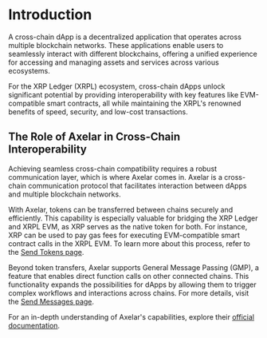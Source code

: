 # Introduction

A cross-chain dApp is a decentralized application that operates across multiple blockchain networks. These applications enable users to seamlessly interact with different blockchains, offering a unified experience for accessing and managing assets and services across various ecosystems.

For the XRP Ledger (XRPL) ecosystem, cross-chain dApps unlock significant potential by providing interoperability with key features like EVM-compatible smart contracts, all while maintaining the XRPL's renowned benefits of speed, security, and low-cost transactions.

## The Role of Axelar in Cross-Chain Interoperability

Achieving seamless cross-chain compatibility requires a robust communication layer, which is where Axelar comes in. Axelar is a cross-chain communication protocol that facilitates interaction between dApps and multiple blockchain networks.

With Axelar, tokens can be transferred between chains securely and efficiently. This capability is especially valuable for bridging the XRP Ledger and XRPL EVM, as XRP serves as the native token for both. For instance, XRP can be used to pay gas fees for executing EVM-compatible smart contract calls in the XRPL EVM. To learn more about this process, refer to the [Send Tokens page](https://docs.axelar.dev/dev/send-tokens/introduction/).

Beyond token transfers, Axelar supports General Message Passing (GMP), a feature that enables direct function calls on other connected chains. This functionality expands the possibilities for dApps by allowing them to trigger complex workflows and interactions across chains. For more details, visit the [Send Messages page](https://docs.axelar.dev/dev/general-message-passing/overview/).

For an in-depth understanding of Axelar's capabilities, explore their [official documentation](https://docs.axelar.dev/).
